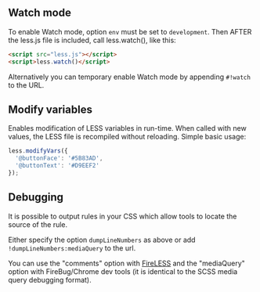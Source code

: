 ## Watch mode
To enable Watch mode, option `env` must be set to `development`. Then AFTER the less.js file is included, call less.watch(), like this:

```html
<script src="less.js"></script>
<script>less.watch()</script>
```

Alternatively you can temporary enable Watch mode by appending `#!watch` to the URL.

## Modify variables

Enables modification of LESS variables in run-time. When called with new values, the LESS file is recompiled without reloading. Simple basic usage:

```js
less.modifyVars({
  '@buttonFace': '#5B83AD',
  '@buttonText': '#D9EEF2'
});
```

## Debugging
It is possible to output rules in your CSS which allow tools to locate the source of the rule.

Either specify the option `dumpLineNumbers` as above or add `!dumpLineNumbers:mediaQuery` to the url.

You can use the "comments" option with [FireLESS](https://addons.mozilla.org/en-us/firefox/addon/fireless/) and the "mediaQuery" option with FireBug/Chrome dev tools (it is identical to the SCSS media query debugging format).
